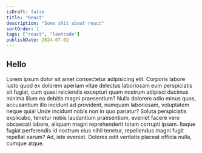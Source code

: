 ```yaml
---
isDraft: false
title: "React"
description: "Some shit about react"
sortOrder: 1
tags: ["react", "leetcode"]
publishDate: 2024-07-02
---
```


## Hello

Lorem ipsum dolor sit amet consectetur adipisicing elit. Corporis labore iusto quod ex dolorem aperiam vitae delectus laboriosam eum perspiciatis sit fugiat, cum quasi reiciendis excepturi quam nostrum adipisci ducimus minima illum ea debitis magni praesentium? Nulla dolorem odio minus quos, accusantium illo incidunt ad provident, numquam laboriosam, voluptatem neque quia! Unde incidunt nobis non in quo pariatur? Soluta perspiciatis explicabo, tenetur nobis laudantium praesentium, eveniet facere vero obcaecati labore, aliquam magni reprehenderit totam corrupti ipsam. Itaque fugiat perferendis id nostrum eius nihil tenetur, repellendus magni fugit repellat earum? Ad, iste eveniet. Dolores odit veritatis placeat officia nulla, cumque atque.
